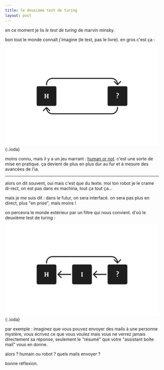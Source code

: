```yaml
---
title: le deuxième test de turing
layout: post
---
```


en ce moment je lis *le test de turing* de marvin minsky.

bon tout le monde connaît j'imagine (le test, pas le livre).
en gros c'est ça :

![turing1](/img/turing/turing1.png){:.ioda}

moins connu, mais il y a un jeu marrant :
[human or not](https://www.humanornot.ai/).
c'est une sorte de mise en pratique.
ça devient de plus en plus dur au fur et à mesure des avancées de l'ia.

---

alors on dit souvent, oui mais c'est que du texte.
moi ton robot je le crame di-rect,
on est pas dans ex machina,
tout ça tout ça...

mais je me suis dit :
dans le futur, on sera interfacé.
on sera pas plus en direct,
plus "en prise", mais moins !

on percevra le monde extérieur par un filtre qui nous convient.
d'où le deuxième test de turing :

![turing2](/img/turing/turing2.png){:.ioda}

par exemple :
imaginez que vous pouvez envoyer des mails à une personne mystère,
vous écrivez ce que vous voulez mais vous ne verrez jamais directement sa réponse,
seulement le "résumé" que votre "assistant boîte mail" vous en donne.

alors ?
humain ou robot ?
quels mails envoyer ?

bonne réflexion.
